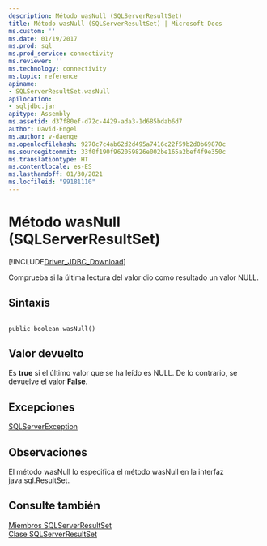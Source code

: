 ```yaml
---
description: Método wasNull (SQLServerResultSet)
title: Método wasNull (SQLServerResultSet) | Microsoft Docs
ms.custom: ''
ms.date: 01/19/2017
ms.prod: sql
ms.prod_service: connectivity
ms.reviewer: ''
ms.technology: connectivity
ms.topic: reference
apiname:
- SQLServerResultSet.wasNull
apilocation:
- sqljdbc.jar
apitype: Assembly
ms.assetid: d37f80ef-d72c-4429-ada3-1d685bdab6d7
author: David-Engel
ms.author: v-daenge
ms.openlocfilehash: 9270c7c4ab62d2d495a7416c22f59b2d0b69870c
ms.sourcegitcommit: 33f0f190f962059826e002be165a2bef4f9e350c
ms.translationtype: HT
ms.contentlocale: es-ES
ms.lasthandoff: 01/30/2021
ms.locfileid: "99181110"
---
```

# <a name="wasnull-method-sqlserverresultset"></a>Método wasNull (SQLServerResultSet)
[!INCLUDE[Driver_JDBC_Download](../../../includes/driver_jdbc_download.md)]

  Comprueba si la última lectura del valor dio como resultado un valor NULL.  
  
## <a name="syntax"></a>Sintaxis  
  
```  
  
public boolean wasNull()  
```  
  
## <a name="return-value"></a>Valor devuelto  
 Es **true** si el último valor que se ha leído es NULL. De lo contrario, se devuelve el valor **False**.  
  
## <a name="exceptions"></a>Excepciones  
 [SQLServerException](../../../connect/jdbc/reference/sqlserverexception-class.md)  
  
## <a name="remarks"></a>Observaciones  
 El método wasNull lo especifica el método wasNull en la interfaz java.sql.ResultSet.  
  
## <a name="see-also"></a>Consulte también  
 [Miembros SQLServerResultSet](../../../connect/jdbc/reference/sqlserverresultset-members.md)   
 [Clase SQLServerResultSet](../../../connect/jdbc/reference/sqlserverresultset-class.md)  
  
  
